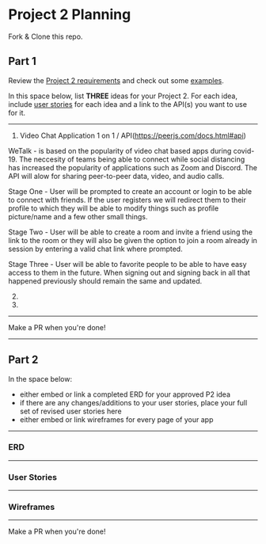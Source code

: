 # Project 2 Planning

Fork & Clone this repo.

## Part 1

Review the [Project 2 requirements](https://romebell.gitbook.io/sei-1019/projects/project-2) and check out some [examples](https://tmdarneille.gitbook.io/seirfx/11-projects/past-projects/project2).

In this space below, list **THREE** ideas for your Project 2. For each idea, include [user stories](https://revelry.co/user-stories-that-dont-suck/) for each idea and a link to the API(s) you want to use for it.

--------------------------------------------------------
1. Video Chat Application 1 on 1 / API(https://peerjs.com/docs.html#api)

WeTalk - is based on the popularity of video chat based apps during covid-19. The neccesity of teams being able to connect while social distancing has increased the popularity of applications such as Zoom and Discord. The API will alow for sharing peer-to-peer data, video, and audio calls.

Stage One - User will be prompted to create an account or login to be able to connect with friends. If the user registers we will redirect them to their profile to which they will be able to modify things such as profile picture/name and a few other small things.

Stage Two - User will be able to create a room and invite a friend using the link to the room or they will also be given the option to join a room already in session by entering a valid chat link where prompted.

Stage Three - User will be able to favorite people to be able to have easy access to them in the future. When signing out and signing back in all that happened previously should remain the same and updated.



2. 
3.
---------------------------------------------------------

Make a PR when you're done!

---

## Part 2

In the space below:
* either embed or link a completed ERD for your approved P2 idea
* if there are any changes/additions to your user stories, place your full set of revised user stories here
* either embed or link wireframes for every page of your app

----------------------------------------------------------
### ERD

----------------------------------------------------------
### User Stories

----------------------------------------------------------
### Wireframes

----------------------------------------------------------

Make a PR when you're done!
